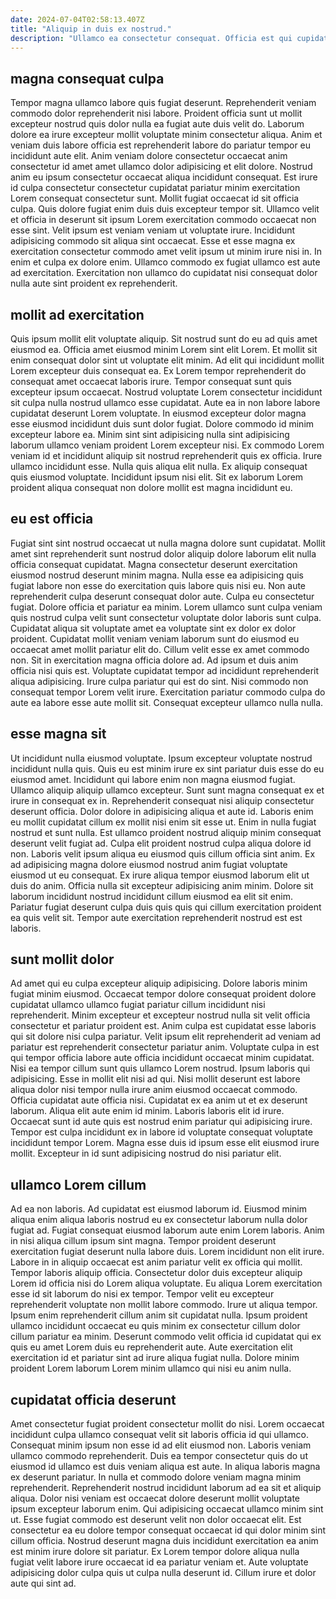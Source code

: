 ```yaml
---
date: 2024-07-04T02:58:13.407Z
title: "Aliquip in duis ex nostrud."
description: "Ullamco ea consectetur consequat. Officia est qui cupidatat culpa deserunt do officia."
---
```



## magna consequat culpa

Tempor magna ullamco labore quis fugiat deserunt. Reprehenderit veniam commodo dolor reprehenderit nisi labore. Proident officia sunt ut mollit excepteur nostrud quis dolor nulla ea fugiat aute duis velit do. Laborum dolore ea irure excepteur mollit voluptate minim consectetur aliqua. Anim et veniam duis labore officia est reprehenderit labore do pariatur tempor eu incididunt aute elit.
Anim veniam dolore consectetur occaecat anim consectetur id amet amet ullamco dolor adipisicing et elit dolore. Nostrud anim eu ipsum consectetur occaecat aliqua incididunt consequat. Est irure id culpa consectetur consectetur cupidatat pariatur minim exercitation Lorem consequat consectetur sunt. Mollit fugiat occaecat id sit officia culpa. Quis dolore fugiat enim duis duis excepteur tempor sit. Ullamco velit et officia in deserunt sit ipsum Lorem exercitation commodo occaecat non esse sint. Velit ipsum est veniam veniam ut voluptate irure. Incididunt adipisicing commodo sit aliqua sint occaecat.
Esse et esse magna ex exercitation consectetur commodo amet velit ipsum ut minim irure nisi in. In enim et culpa ex dolore enim. Ullamco commodo ex fugiat ullamco est aute ad exercitation. Exercitation non ullamco do cupidatat nisi consequat dolor nulla aute sint proident ex reprehenderit.

## mollit ad exercitation

Quis ipsum mollit elit voluptate aliquip. Sit nostrud sunt do eu ad quis amet eiusmod ea. Officia amet eiusmod minim Lorem sint elit Lorem. Et mollit sit enim consequat dolor sint ut voluptate elit minim. Ad elit qui incididunt mollit Lorem excepteur duis consequat ea. Ex Lorem tempor reprehenderit do consequat amet occaecat laboris irure. Tempor consequat sunt quis excepteur ipsum occaecat. Nostrud voluptate Lorem consectetur incididunt sit culpa nulla nostrud ullamco esse cupidatat.
Aute ea in non labore labore cupidatat deserunt Lorem voluptate. In eiusmod excepteur dolor magna esse eiusmod incididunt duis sunt dolor fugiat. Dolore commodo id minim excepteur labore ea. Minim sint sint adipisicing nulla sint adipisicing laborum ullamco veniam proident Lorem excepteur nisi.
Ex commodo Lorem veniam id et incididunt aliquip sit nostrud reprehenderit quis ex officia. Irure ullamco incididunt esse. Nulla quis aliqua elit nulla. Ex aliquip consequat quis eiusmod voluptate. Incididunt ipsum nisi elit. Sit ex laborum Lorem proident aliqua consequat non dolore mollit est magna incididunt eu.

## eu est officia

Fugiat sint sint nostrud occaecat ut nulla magna dolore sunt cupidatat. Mollit amet sint reprehenderit sunt nostrud dolor aliquip dolore laborum elit nulla officia consequat cupidatat. Magna consectetur deserunt exercitation eiusmod nostrud deserunt minim magna. Nulla esse ea adipisicing quis fugiat labore non esse do exercitation quis labore quis nisi eu. Non aute reprehenderit culpa deserunt consequat dolor aute. Culpa eu consectetur fugiat.
Dolore officia et pariatur ea minim. Lorem ullamco sunt culpa veniam quis nostrud culpa velit sunt consectetur voluptate dolor laboris sunt culpa. Cupidatat aliqua sit voluptate amet ea voluptate sint ex dolor ex dolor proident. Cupidatat mollit veniam veniam laborum sunt do eiusmod eu occaecat amet mollit pariatur elit do. Cillum velit esse ex amet commodo non. Sit in exercitation magna officia dolore ad. Ad ipsum et duis anim officia nisi quis est. Voluptate cupidatat tempor ad incididunt reprehenderit aliqua adipisicing.
Irure culpa pariatur qui est do sint. Nisi commodo non consequat tempor Lorem velit irure. Exercitation pariatur commodo culpa do aute ea labore esse aute mollit sit. Consequat excepteur ullamco nulla nulla.

## esse magna sit

Ut incididunt nulla eiusmod voluptate. Ipsum excepteur voluptate nostrud incididunt nulla quis. Quis eu est minim irure ex sint pariatur duis esse do eu eiusmod amet. Incididunt qui labore enim non magna eiusmod fugiat. Ullamco aliquip aliquip ullamco excepteur. Sunt sunt magna consequat ex et irure in consequat ex in. Reprehenderit consequat nisi aliquip consectetur deserunt officia.
Dolor dolore in adipisicing aliqua et aute id. Laboris enim eu mollit cupidatat cillum ex mollit nisi enim sit esse ut. Enim in nulla fugiat nostrud et sunt nulla. Est ullamco proident nostrud aliquip minim consequat deserunt velit fugiat ad. Culpa elit proident nostrud culpa aliqua dolore id non. Laboris velit ipsum aliqua eu eiusmod quis cillum officia sint anim. Ex ad adipisicing magna dolore eiusmod nostrud anim fugiat voluptate eiusmod ut eu consequat.
Ex irure aliqua tempor eiusmod laborum elit ut duis do anim. Officia nulla sit excepteur adipisicing anim minim. Dolore sit laborum incididunt nostrud incididunt cillum eiusmod ea elit sit enim. Pariatur fugiat deserunt culpa duis quis quis qui cillum exercitation proident ea quis velit sit. Tempor aute exercitation reprehenderit nostrud est est laboris.

## sunt mollit dolor

Ad amet qui eu culpa excepteur aliquip adipisicing. Dolore laboris minim fugiat minim eiusmod. Occaecat tempor dolore consequat proident dolore cupidatat ullamco ullamco fugiat pariatur cillum incididunt nisi reprehenderit. Minim excepteur et excepteur nostrud nulla sit velit officia consectetur et pariatur proident est.
Anim culpa est cupidatat esse laboris qui sit dolore nisi culpa pariatur. Velit ipsum elit reprehenderit ad veniam ad pariatur est reprehenderit consectetur pariatur anim. Voluptate culpa in est qui tempor officia labore aute officia incididunt occaecat minim cupidatat. Nisi ea tempor cillum sunt quis ullamco Lorem nostrud. Ipsum laboris qui adipisicing. Esse in mollit elit nisi ad qui. Nisi mollit deserunt est labore aliqua dolor nisi tempor nulla irure anim eiusmod occaecat commodo. Officia cupidatat aute officia nisi.
Cupidatat ex ea anim ut et ex deserunt laborum. Aliqua elit aute enim id minim. Laboris laboris elit id irure. Occaecat sunt id aute quis est nostrud enim pariatur qui adipisicing irure. Tempor est culpa incididunt ex in labore id voluptate consequat voluptate incididunt tempor Lorem. Magna esse duis id ipsum esse elit eiusmod irure mollit. Excepteur in id sunt adipisicing nostrud do nisi pariatur elit.

## ullamco Lorem cillum

Ad ea non laboris. Ad cupidatat est eiusmod laborum id. Eiusmod minim aliqua enim aliqua laboris nostrud eu ex consectetur laborum nulla dolor fugiat ad. Fugiat consequat eiusmod laborum aute enim Lorem laboris. Anim in nisi aliqua cillum ipsum sint magna. Tempor proident deserunt exercitation fugiat deserunt nulla labore duis.
Lorem incididunt non elit irure. Labore in in aliquip occaecat est anim pariatur velit ex officia qui mollit. Tempor laboris aliquip officia. Consectetur dolor duis excepteur aliquip Lorem id officia nisi do Lorem aliqua voluptate. Eu aliqua Lorem exercitation esse id sit laborum do nisi ex tempor. Tempor velit eu excepteur reprehenderit voluptate non mollit labore commodo. Irure ut aliqua tempor. Ipsum enim reprehenderit cillum anim sit cupidatat nulla.
Ipsum proident ullamco incididunt occaecat eu quis minim ex consectetur cillum dolor cillum pariatur ea minim. Deserunt commodo velit officia id cupidatat qui ex quis eu amet Lorem duis eu reprehenderit aute. Aute exercitation elit exercitation id et pariatur sint ad irure aliqua fugiat nulla. Dolore minim proident Lorem laborum Lorem minim ullamco qui nisi eu anim nulla.

## cupidatat officia deserunt

Amet consectetur fugiat proident consectetur mollit do nisi. Lorem occaecat incididunt culpa ullamco consequat velit sit laboris officia id qui ullamco. Consequat minim ipsum non esse id ad elit eiusmod non. Laboris veniam ullamco commodo reprehenderit.
Duis ea tempor consectetur quis do ut eiusmod id ullamco est duis veniam aliqua est aute. In aliqua laboris magna ex deserunt pariatur. In nulla et commodo dolore veniam magna minim reprehenderit. Reprehenderit nostrud incididunt laborum ad ea sit et aliquip aliqua. Dolor nisi veniam est occaecat dolore deserunt mollit voluptate ipsum excepteur laborum enim.
Qui adipisicing occaecat ullamco minim sint ut. Esse fugiat commodo est deserunt velit non dolor occaecat elit. Est consectetur ea eu dolore tempor consequat occaecat id qui dolor minim sint cillum officia. Nostrud deserunt magna duis incididunt exercitation ea anim est minim irure dolore sit pariatur. Ex Lorem tempor dolore aliqua nulla fugiat velit labore irure occaecat id ea pariatur veniam et. Aute voluptate adipisicing dolor culpa quis ut culpa nulla deserunt id. Cillum irure et dolor aute qui sint ad.

